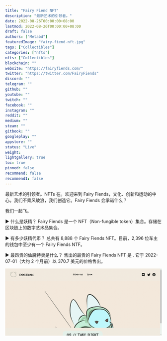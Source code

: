 ```yaml
---
title: "Fairy Fiend NFT"
description: "最新艺术的引领者。"
date: 2022-08-26T00:00:00+08:00
lastmod: 2022-08-26T00:00:00+08:00
draft: false
authors: ["Metabd"]
featuredImage: "fairy-fiend-nft.jpg"
tags: ["Collectibles"]
categories: ["nfts"]
nfts: ["Collectibles"]
blockchain: ""
website: "https://fairyfiends.com/"
twitter: "https://twitter.com/FairyFiends"
discord: ""
telegram: ""
github: ""
youtube: ""
twitch: ""
facebook: ""
instagram: ""
reddit: ""
medium: ""
steam: ""
gitbook: ""
googleplay: ""
appstore: ""
status: "Live"
weight: 
lightgallery: true
toc: true
pinned: false
recommend: false
recommend1: false
---
```

最新艺术的引领者。NFTs 在。欢迎来到 Fairy Fiends，文化、创新和运动的中心。我们不乘风破浪，我们创造它。Fairy Fiends 会承诺什么？

我们一起飞。

▶ 什么是妖精？
Fairy Fiends 是一个 NFT（Non-fungible token）集合。存储在区块链上的数字艺术品集合。

▶ 有多少妖精代币？
总共有 8,888 个 Fairy Fiends NFT。目前，2,396 位车主的钱包中至少有一个 Fairy Fiends NTF。

▶ 最昂贵的仙魔特卖是什么？
售出的最贵的 Fairy Fiends NFT 是 . 它于 2022-07-01（大约 2 个月前）以 370.7 美元的价格售出。

![nft](31231313123_new.png)